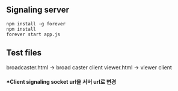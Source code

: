 ## Signaling server

```
npm install -g forever
npm install
forever start app.js
```


## Test files

broadcaster.html -> broad caster client
viewer.html      -> viewer client

#### *Client signaling socket url을 서버 url로 변경




